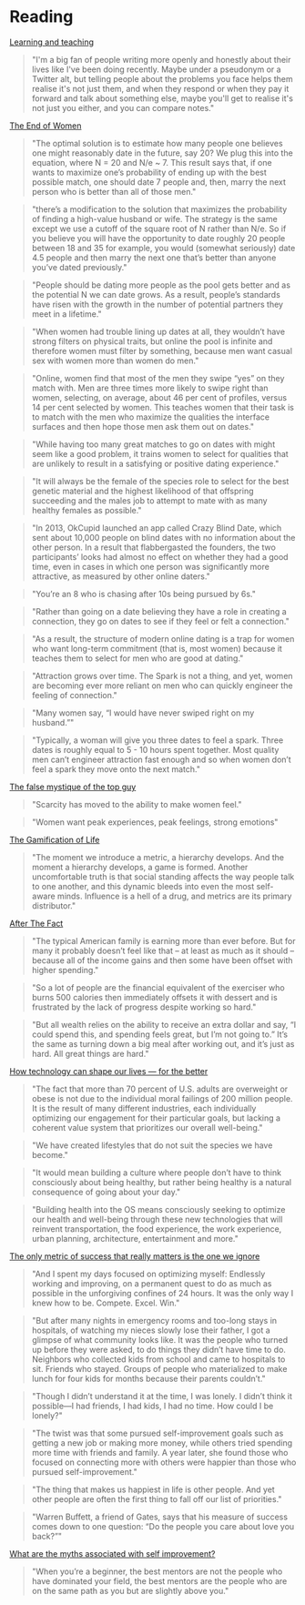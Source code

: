 # Reading

[Learning and teaching](https://notebook.drmaciver.com/posts/2022-01-29-16:02.html)

> "I'm a big fan of people writing more openly and honestly about their lives like I've been doing recently. Maybe under a pseudonym or a Twitter alt, but telling people about the problems you face helps them realise it's not just them, and when they respond or when they pay it forward and talk about something else, maybe you'll get to realise it's not just you either, and you can compare notes."

[The End of Women](https://www.whatisityouseek.com/redpill/The-End-of-Women/)

> "The optimal solution is to estimate how many people one believes one might reasonably date in the future, say 20? We plug this into the equation, where N = 20 and N/e ~ 7. This result says that, if one wants to maximize one’s probability of ending up with the best possible match, one should date 7 people and, then, marry the next person who is better than all of those men."

> "there’s a modification to the solution that maximizes the probability of finding a high-value husband or wife. The strategy is the same except we use a cutoff of the square root of N rather than N/e. So if you believe you will have the opportunity to date roughly 20 people between 18 and 35 for example, you would (somewhat seriously) date 4.5 people and then marry the next one that’s better than anyone you’ve dated previously."

> "People should be dating more people as the pool gets better and as the potential N we can date grows. As a result, people’s standards have risen with the growth in the number of potential partners they meet in a lifetime."

> "When women had trouble lining up dates at all, they wouldn’t have strong filters on physical traits, but online the pool is infinite and therefore women must filter by something, because men want casual sex with women more than women do men."

> "Online, women find that most of the men they swipe “yes” on they match with. Men are three times more likely to swipe right than women, selecting, on average, about 46 per cent of profiles, versus 14 per cent selected by women. This teaches women that their task is to match with the men who maximize the qualities the interface surfaces and then hope those men ask them out on dates."

> "While having too many great matches to go on dates with might seem like a good problem, it trains women to select for qualities that are unlikely to result in a satisfying or positive dating experience."

> "It will always be the female of the species role to select for the best genetic material and the highest likelihood of that offspring succeeding and the males job to attempt to mate with as many healthy females as possible."

> "In 2013, OkCupid launched an app called Crazy Blind Date, which sent about 10,000 people on blind dates with no information about the other person. In a result that flabbergasted the founders, the two participants’ looks had almost no effect on whether they had a good time, even in cases in which one person was significantly more attractive, as measured by other online daters."

> "You’re an 8 who is chasing after 10s being pursued by 6s."

> "Rather than going on a date believing they have a role in creating a connection, they go on dates to see if they feel or felt a connection."

> "As a result, the structure of modern online dating is a trap for women who want long-term commitment (that is, most women) because it teaches them to select for men who are good at dating."

> "Attraction grows over time. The Spark is not a thing, and yet, women are becoming ever more reliant on men who can quickly engineer the feeling of connection."

> "Many women say, “I would have never swiped right on my husband.”"

> "Typically, a woman will give you three dates to feel a spark. Three dates is roughly equal to 5 - 10 hours spent together. Most quality men can’t engineer attraction fast enough and so when women don’t feel a spark they move onto the next match."

[The false mystique of the top guy](https://theredquest.wordpress.com/2022/02/07/the-false-mystique-of-the-top-guy-and-what-revealed-preferences-show-women-really-want-2/)

> "Scarcity has moved to the ability to make women feel."

> "Women want peak experiences, peak feelings, strong emotions"

[The Gamification of Life](https://moretothat.com/the-gamification-of-life/)

> "The moment we introduce a metric, a hierarchy develops. And the moment a hierarchy develops, a game is formed. Another uncomfortable truth is that social standing affects the way people talk to one another, and this dynamic bleeds into even the most self-aware minds. Influence is a hell of a drug, and metrics are its primary distributor."

[After The Fact](https://www.collaborativefund.com/blog/after-the-fact/)

> "The typical American family is earning more than ever before. But for many it probably doesn’t feel like that – at least as much as it should – because all of the income gains and then some have been offset with higher spending."

> "So a lot of people are the financial equivalent of the exerciser who burns 500 calories then immediately offsets it with dessert and is frustrated by the lack of progress despite working so hard."

> "But all wealth relies on the ability to receive an extra dollar and say, “I could spend this, and spending feels great, but I’m not going to.” It’s the same as turning down a big meal after working out, and it’s just as hard. All great things are hard."

[How technology can shape our lives — for the better](https://tincture.io/its-time-to-build-health-into-the-os-1783e118b54d)

> "The fact that more than 70 percent of U.S. adults are overweight or obese is not due to the individual moral failings of 200 million people. It is the result of many different industries, each individually optimizing our engagement for their particular goals, but lacking a coherent value system that prioritizes our overall well-being."

> "We have created lifestyles that do not suit the species we have become."

> "It would mean building a culture where people don’t have to think consciously about being healthy, but rather being healthy is a natural consequence of going about your day."

> "Building health into the OS means consciously seeking to optimize our health and well-being through these new technologies that will reinvent transportation, the food experience, the work experience, urban planning, architecture, entertainment and more."

[The only metric of success that really matters is the one we ignore](https://qz.com/1570179/how-to-make-friends-build-a-community-and-create-the-life-you-want/)

> "And I spent my days focused on optimizing myself: Endlessly working and improving, on a permanent quest to do as much as possible in the unforgiving confines of 24 hours. It was the only way I knew how to be. Compete. Excel. Win."

> "But after many nights in emergency rooms and too-long stays in hospitals, of watching my nieces slowly lose their father, I got a glimpse of what community looks like. It was the people who turned up before they were asked, to do things they didn’t have time to do. Neighbors who collected kids from school and came to hospitals to sit. Friends who stayed. Groups of people who materialized to make lunch for four kids for months because their parents couldn’t."

> "Though I didn’t understand it at the time, I was lonely. I didn’t think it possible—I had friends, I had kids, I had no time. How could I be lonely?"

> "The twist was that some pursued self-improvement goals such as getting a new job or making more money, while others tried spending more time with friends and family. A year later, she found those who focused on connecting more with others were happier than those who pursued self-improvement."

> "The thing that makes us happiest in life is other people. And yet other people are often the first thing to fall off our list of priorities."

> "Warren Buffett, a friend of Gates, says that his measure of success comes down to one question: “Do the people you care about love you back?”"

[What are the myths associated with self improvement?](https://qr.ae/pGjbAj)

> "When you’re a beginner, the best mentors are not the people who have dominated your field, the best mentors are the people who are on the same path as you but are slightly above you."